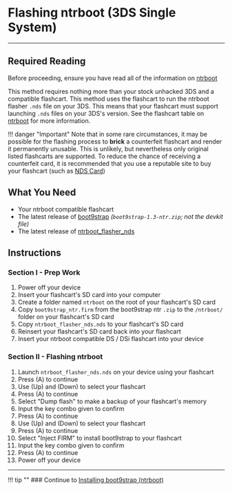# Flashing ntrboot (3DS Single System)
---

## Required Reading

Before proceeding, ensure you have read all of the information on [ntrboot](ntrboot.md)

This method requires nothing more than your stock unhacked 3DS and a compatible flashcart. This method uses the flashcart to run the ntrboot flasher `.nds` file on your 3DS. This means that your flashcart must support launching `.nds` files on your 3DS's version. See the flashcart table on [ntrboot](ntrboot.md) for more information.

!!! danger "Important"
	Note that in some rare circumstances, it may be possible for the flashing process to **brick** a counterfeit flashcart and render it permanently unusable. This is unlikely, but nevertheless only original listed flashcarts are supported. To reduce the chance of receiving a counterfeit card, it is recommended that you use a reputable site to buy your flashcart (such as [NDS Card](http://www.nds-card.com/))

## What You Need

* Your ntrboot compatible flashcart
* The latest release of [boot9strap](https://github.com/SciresM/boot9strap/releases/latest) *(`boot9strap-1.3-ntr.zip`; not the devkit file)*
* The latest release of [ntrboot_flasher_nds](https://github.com/jason0597/ntrboot_flasher_nds/releases/latest)

## Instructions

### Section I - Prep Work

1. Power off your device
1. Insert your flashcart's SD card into your computer
1. Create a folder named `ntrboot` on the root of your flashcart's SD card
1. Copy `boot9strap_ntr.firm` from the boot9strap ntr `.zip` to the `/ntrboot/` folder on your flashcart's SD card
1. Copy `ntrboot_flasher_nds.nds` to your flashcart's SD card
1. Reinsert your flashcart's SD card back into your flashcart
1. Insert your ntrboot compatible DS / DSi flashcart into your device

### Section II - Flashing ntrboot

1. Launch `ntrboot_flasher_nds.nds` on your device using your flashcart
1. Press (A) to continue
1. Use (Up) and (Down) to select your flashcart
1. Press (A) to continue
1. Select "Dump flash" to make a backup of your flashcart's memory
1. Input the key combo given to confirm
1. Press (A) to continue
1. Use (Up) and (Down) to select your flashcart
1. Press (A) to continue
1. Select "Inject FIRM" to install boot9strap to your flashcart
1. Input the key combo given to confirm
1. Press (A) to continue
1. Power off your device

___

!!! tip ""
	### Continue to [Installing boot9strap (ntrboot)](installing-boot9strap-(ntrboot).md)
